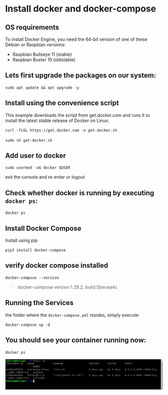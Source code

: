 # Install docker and docker-compose

## OS requirements

To install Docker Engine, you need the 64-bit version of one of these Debian or Raspbian versions:

* Raspbian Bullseye 11 (stable)
* Raspbian Buster 10 (oldstable)

## Lets first upgrade the packages on our system:

```
sudo apt update && apt upgrade -y
```

## Install using the convenience script

This example downloads the script from get.docker.com and runs it to install the latest stable release of Docker on Linux:

```
curl -fsSL https://get.docker.com -o get-docker.sh

sudo sh get-docker.sh
```
## Add user to docker
```
sudo usermod -aG docker $USER
```
exit the console and re-enter or logout

## Check whether docker is running by executing `docker ps`:

```
docker ps
```

## Install Docker Compose

Install using pip

```
pip3 install docker-compose
```

## verify docker compose installed

```
docker-compose --version
```
> docker-compose version 1.29.2, build 5becea4c


## Running the Services

the folder where the `docker-compose.yml` resides, simply execute:

```
docker-compose up -d
```
## You should see your container running now:

```
docker ps
```
![](./container-id.png)